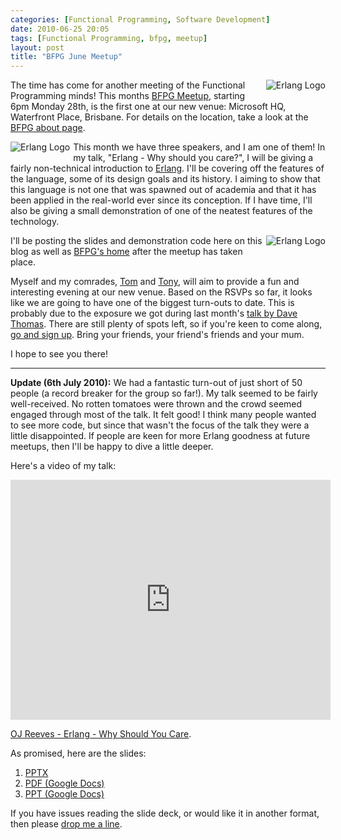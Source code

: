 ```yaml
---
categories: [Functional Programming, Software Development]
date: 2010-06-25 20:05
tags: [Functional Programming, bfpg, meetup]
layout: post
title: "BFPG June Meetup"
---
```

<img src="/uploads/2010/06/Home.png" alt="Erlang Logo" style="float:right; margin-left:5px; margin-bottom: 5px;"/>The time has come for another meeting of the Functional Programming minds! This months <a href="http://www.meetup.com/Brisbane-Functional-Programming-Group-BFG/calendar/12636552/" title="June BFPG Meetup">BFPG Meetup</a>, starting 6pm Monday 28th, is the first one at our new venue: Microsoft HQ, Waterfront Place, Brisbane. For details on the location, take a look at the <a href="http://bfpg.org/about/" title="About BFPG">BFPG about page</a>.

<img src="/uploads/2010/06/ruby.png" alt="Erlang Logo" style="float:left; margin-right:5px; margin-bottom: 5px;"/>This month we have three speakers, and I am one of them! In my talk, "Erlang - Why should you care?", I will be giving a fairly non-technical introduction to <a href="http://erlang.org/" title="Erlang">Erlang</a>. I'll be covering off the features of the language, some of its design goals and its history. I aiming to show that this language is not one that was spawned out of academia and that it has been applied in the real-world ever since its conception. If I have time, I'll also be giving a small demonstration of one of the neatest features of the technology.

<img src="/uploads/2010/06/haskell-logo-variation.png" alt="Erlang Logo" style="float:right; margin-left:5px; margin-bottom: 5px;"/>
I'll be posting the slides and demonstration code here on this blog as well as <a href="http://bfpg.org/" title="BFPG">BFPG's home</a> after the meetup has taken place.

Myself and my comrades, <a href="http://adams.id.au/blog/" title="Nosewheelie">Tom</a> and <a href="http://blog.tmorris.net/" title="Tony's blog">Tony</a>, will aim to provide a fun and interesting evening at our new venue. Based on the RSVPs so far, it looks like we are going to have one of the biggest turn-outs to date. This is probably due to the exposure we got during last month's <a href="/posts/dave-thomas-at-yow-nights-brisbane/" title="Dave Thomas at YOW! Nights Brisbane">talk by Dave Thomas</a>. There are still plenty of spots left, so if you're keen to come along, <a href="http://www.meetup.com/Brisbane-Functional-Programming-Group-BFG/calendar/12636552/" title="Sign up for BFPG June 10">go and sign up</a>. Bring your friends, your friend's friends and your mum.

I hope to see you there!
<hr/>

<strong>Update (6th July 2010):</strong> We had a fantastic turn-out of just short of 50 people (a record breaker for the group so far!). My talk seemed to be fairly well-received. No rotten tomatoes were thrown and the crowd seemed engaged through most of the talk. It felt good! I think many people wanted to see more code, but since that wasn't the focus of the talk they were a little disappointed. If people are keen for more Erlang goodness at future meetups, then I'll be happy to dive a little deeper.

Here's a video of my talk:
<iframe src="http://player.vimeo.com/video/13566071?byline=0&amp;portrait=0&amp;color=F79942" width="512" height="384" frameborder="0"></iframe><p><a href="http://vimeo.com/13566071">OJ Reeves - Erlang - Why Should You Care</a>.</p>

As promised, here are the slides:
<ol><li><a href="https://docs.google.com/leaf?id=0B4v3XvOkiwsCZjNhZTk3OTYtZTgxNy00MjBmLWJiZmYtMzZjMzU3N2E3MDgz&hl=en&authkey=CIaRg_sF">PPTX</a></li>
<li><a href="https://docs.google.com/a/buffered.io/fileview?id=0B4v3XvOkiwsCMjlhMWRjNGItYmZkOC00ODRlLTkzYTUtOTI3ZWZhY2MxOGYx&hl=en&authkey=CM7rtpEO">PDF (Google Docs)</a></li>
<li><a href="https://docs.google.com/a/buffered.io/present/edit?id=0AYv3XvOkiwsCZGdmamd0eGNfN2dnaDh3emhw&hl=en&authkey=CJKBg-MB">PPT (Google Docs)</a></li></ol>If you have issues reading the slide deck, or would like it in another format, then please <a href="/contact-me">drop me a line</a>.
